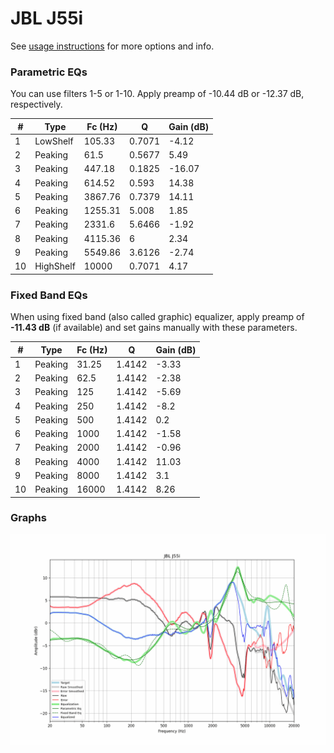 # JBL J55i
See [usage instructions](https://github.com/jaakkopasanen/AutoEq#usage) for more options and info.

### Parametric EQs
You can use filters 1-5 or 1-10. Apply preamp of -10.44 dB or -12.37 dB, respectively.

|   # | Type      |   Fc (Hz) |      Q |   Gain (dB) |
|-----|-----------|-----------|--------|-------------|
|   1 | LowShelf  |    105.33 | 0.7071 |       -4.12 |
|   2 | Peaking   |     61.5  | 0.5677 |        5.49 |
|   3 | Peaking   |    447.18 | 0.1825 |      -16.07 |
|   4 | Peaking   |    614.52 | 0.593  |       14.38 |
|   5 | Peaking   |   3867.76 | 0.7379 |       14.11 |
|   6 | Peaking   |   1255.31 | 5.008  |        1.85 |
|   7 | Peaking   |   2331.6  | 5.6466 |       -1.92 |
|   8 | Peaking   |   4115.36 | 6      |        2.34 |
|   9 | Peaking   |   5549.86 | 3.6126 |       -2.74 |
|  10 | HighShelf |  10000    | 0.7071 |        4.17 |

### Fixed Band EQs
When using fixed band (also called graphic) equalizer, apply preamp of **-11.43 dB** (if available) and set gains manually with these parameters.

|   # | Type    |   Fc (Hz) |      Q |   Gain (dB) |
|-----|---------|-----------|--------|-------------|
|   1 | Peaking |     31.25 | 1.4142 |       -3.33 |
|   2 | Peaking |     62.5  | 1.4142 |       -2.38 |
|   3 | Peaking |    125    | 1.4142 |       -5.69 |
|   4 | Peaking |    250    | 1.4142 |       -8.2  |
|   5 | Peaking |    500    | 1.4142 |        0.2  |
|   6 | Peaking |   1000    | 1.4142 |       -1.58 |
|   7 | Peaking |   2000    | 1.4142 |       -0.96 |
|   8 | Peaking |   4000    | 1.4142 |       11.03 |
|   9 | Peaking |   8000    | 1.4142 |        3.1  |
|  10 | Peaking |  16000    | 1.4142 |        8.26 |

### Graphs
![](./JBL%20J55i.png)

